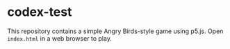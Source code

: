 # codex-test

This repository contains a simple Angry Birds-style game using p5.js.
Open `index.html` in a web browser to play.

